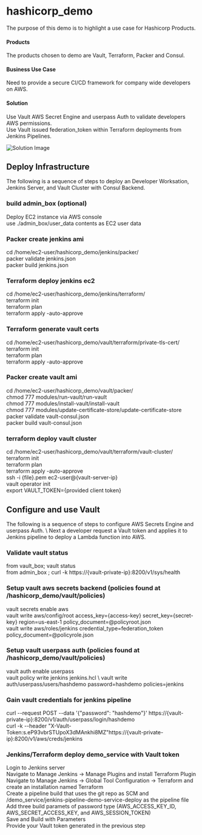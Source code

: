 # hashicorp_demo
The purpose of this demo is to highlight a use case for Hashicorp Products.  
#### Products
The products chosen to demo are Vault, Terraform, Packer and Consul.
#### Business Use Case
Need to provide a secure CI/CD framework for company wide developers on AWS. 
#### Solution
Use Vault AWS Secret Engine and userpass Auth to validate developers AWS permissions. \
Use Vault issued federation_token within Terraform deployments from Jenkins Pipelines. 

![Solution Image](https://github.com/bpayt2/terragrunt_poc/blob/master/hashicorp_demo.PNG)

## Deploy Infrastructure
The following is a sequence of steps to deploy an Developer Worksation, Jenkins Server, and Vault Cluster with Consul Backend. 

### build admin_box (optional)
Deploy EC2 instance via AWS console \
use ./admin_box/user_data contents as EC2 user data

### Packer create jenkins ami
cd /home/ec2-user/hashicorp_demo/jenkins/packer/ \
packer validate jenkins.json \
packer build jenkins.json 

### Terraform deploy jenkins ec2
cd /home/ec2-user/hashicorp_demo/jenkins/terraform/ \
terraform init \
terraform plan \
terraform apply -auto-approve 

### Terraform generate vault certs
cd /home/ec2-user/hashicorp_demo/vault/terraform/private-tls-cert/ \
terraform init \
terraform plan \
terraform apply -auto-approve 

### Packer create vault ami
cd /home/ec2-user/hashicorp_demo/vault/packer/ \
chmod 777 modules/run-vault/run-vault \
chmod 777 modules/install-vault/install-vault \
chmod 777 modules/update-certificate-store/update-certificate-store \
packer validate vault-consul.json \
packer build vault-consul.json 

### terraform deploy vault cluster
cd /home/ec2-user/hashicorp_demo/vault/terraform/vault-cluster/ \
terraform init \
terraform plan \
terraform apply -auto-approve \
ssh -i {file}.pem ec2-user@{vault-server-ip} \
vault operator init \
export VAULT_TOKEN={provided client token} 


## Configure and use Vault
The following is a sequence of steps to configure AWS Secrets Engine and userpass Auth. \ 
Next a developer request a Vault token and applies it to Jenkins pipeline to deploy a Lambda function into AWS.

### Validate vault status
from vault_box; vault status \
from admin_box ; curl -k https://{vault-private-ip}:8200/v1/sys/health 

### Setup vault aws secrets backend (policies found at /hashicorp_demo/vault/policies)
vault secrets enable aws \
vault write aws/config/root access_key={access-key} secret_key={secret-key} region=us-east-1 policy_document=@policyroot.json \
vault write aws/roles/jenkins credential_type=federation_token policy_document=@policyrole.json 

### Setup vault userpass auth (policies found at /hashicorp_demo/vault/policies)
vault auth enable userpass \
vault policy write jenkins jenkins.hcl \ 
vault write auth/userpass/users/hashdemo password=hashdemo policies=jenkins 

### Gain vault credentials for jenkins pipeline
curl --request POST --data '{"password": "hashdemo"}' https://{vault-private-ip}:8200/v1/auth/userpass/login/hashdemo \
curl -k --header "X-Vault-Token:s.eP93vbrSTUpoX3dMAnkhi8MZ"https://{vault-private-ip}:8200/v1/aws/creds/jenkins 

### Jenkins/Terraform deploy demo_service with Vault token
Login to Jenkins server \
Navigate to Manage Jenkins -> Manage Plugins and install Terraform Plugin \
Navigate to Manage Jenkins -> Global Tool Configuration -> Terraform and create an installation named Terraform \
Create a pipeline build that uses the git repo as SCM and /demo_service/jenkins-pipeline-demo-service-deploy as the pipeline file \
Add three build paramets of password type (AWS_ACCESS_KEY_ID, AWS_SECRET_ACCESS_KEY, and AWS_SESSION_TOKEN) \
Save and Build with Parameters \
Provide your Vault token generated in the previous step 
